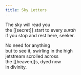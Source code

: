 ```yaml
---
title: Sky Letters
---
```


The sky will read you  
the [[secret]] start to every _surah_  
if you stop and rest here, seeker.  
  
No need for anything  
but to see it, swirling in the high  
jetstream scrolled across  
the [[heaven]]s, dyed now  
in divinity.   